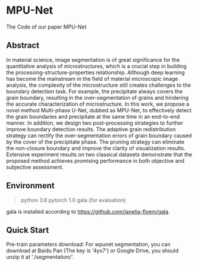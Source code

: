 # MPU-Net
The Code of our paper MPU-Net

## Abstract
In material science, image segmentation is of great significance for the quantitative analysis of microstructures, which is a crucial step in building the processing-structure-properties relationship. Although deep learning has become the mainstream in the field of material microscopic image analysis, the complexity of the microstructure still creates challenges to the boundary detection task. For example, the precipitate always covers the grain boundary, resulting in the over-segmentation of grains and hindering the accurate characterization of microstructure.
In this work, we propose a novel method Multi-phase U-Net, dubbed as MPU-Net, to effectively detect the grain boundaries and precipitate at the same time in an end-to-end manner. In addition, we design two post-processing strategies to further improve boundary detection results. The adaptive grain redistribution strategy can rectify the over-segmentation errors of grain boundary caused by the cover of the precipitate phase. The pruning strategy can eliminate the non-closure boundary and improve the clarity of visualization results. Extensive experiment results on two classical datasets demonstrate that the proposed method achieves promising performance in both objective and subjective assessment. 

## Environment
> python 3.6
> pytorch 1.0
> gala (for evaluation)

gala is installed according to https://github.com/janelia-flyem/gala.

## Quick Start


Pre-train parameters download:
For wpunet segmentation, you can download at Baidu Pan (The key is '4yx7') or Google Drive, you should unzip it at './segmentation/'.
